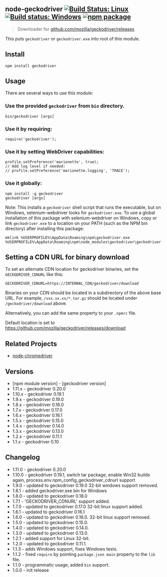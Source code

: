 ## node-geckodriver [![Build Status: Linux](https://travis-ci.org/vladikoff/node-geckodriver.svg?branch=master)](https://travis-ci.org/vladikoff/node-geckodriver) [![Build status: Windows](https://ci.appveyor.com/api/projects/status/s1e19ujtssxcn268/branch/master?svg=true)](https://ci.appveyor.com/project/vladikoff/node-geckodriver/branch/master) [![npm package](https://img.shields.io/npm/v/geckodriver.svg)](https://www.npmjs.com/package/geckodriver)

> Downloader for [github.com/mozilla/geckodriver/releases](https://github.com/mozilla/geckodriver/releases)

This puts `geckodriver` or `geckodriver.exe` into root of this module.

## Install

```
npm install geckodriver
```

## Usage

There are several ways to use this module:

### Use the provided `geckodriver` from `bin` directory.

```
bin/geckodriver [args]
```

### Use it by requiring:

```
require('geckodriver');
```

### Use it by setting WebDriver capabilities:

```
profile.setPreference('marionette', true);
// Add log level if needed:
// profile.setPreference('marionette.logging', 'TRACE');
```

### Use it globally:

```
npm install -g geckodriver
geckodriver [args]
```

Note: This installs a `geckodriver` shell script that runs the executable, but on Windows, selenium-webdriver looks for `geckodriver.exe`. To use a global installation of this package with selenium-webdriver on Windows, copy or link `geckodriver.exe` to a location on your PATH (such as the NPM bin directory) after installing this package:

```
mklink %USERPROFILE%\AppData\Roaming\npm\geckodriver.exe %USERPROFILE%\AppData\Roaming\npm\node_modules\geckodriver\geckodriver.exe
```

## Setting a CDN URL for binary download

To set an alternate CDN location for geckodriver binaries, set the `GECKODRIVER_CDNURL` like this:

```
GECKODRIVER_CDNURL=https://INTERNAL_CDN/geckodriver/download
```

Binaries on your CDN should be located in a subdirectory of the above base URL. For example, `/vxx.xx.xx/*.tar.gz` should be located under `/geckodriver/download` above.

Alternatively, you can add the same property to your `.npmrc` file.

Default location is set to https://github.com/mozilla/geckodriver/releases/download

## Related Projects

* [node-chromedriver](https://github.com/giggio/node-chromedriver)

## Versions

* [npm module version] - [geckodriver version]
* 1.11.x - geckodriver 0.20.0
* 1.10.x - geckodriver 0.19.1
* 1.9.x - geckodriver 0.19.0
* 1.8.x - geckodriver 0.18.0
* 1.7.x - geckodriver 0.17.0
* 1.6.x - geckodriver 0.16.1
* 1.5.x - geckodriver 0.15.0
* 1.4.x - geckodriver 0.14.0
* 1.3.x - geckodriver 0.13.0
* 1.2.x - geckodriver 0.11.1
* 1.1.x - geckodriver 0.10

## Changelog

* 1.11.0 - geckodriver 0.20.0
* 1.10.0 - geckodriver 0.19.1, switch tar package, enable Win32 builds again, process.env.npm_config_geckodriver_cdnurl support
* 1.9.0 - updated to geckodriver 0.19.0 32-bit windows support removed.
* 1.8.1 - added geckodriver.exe bin for Windows
* 1.8.0 - updated to geckodriver 0.18.0
* 1.7.1 - 'GECKODRIVER_CDNURL' support added.
* 1.7.0 - updated to geckodriver 0.17.0  32-bit linux support added.
* 1.6.1 - updated to geckodriver 0.16.1
* 1.6.0 - updated to geckodriver 0.16.0. 32-bit linux support removed.
* 1.5.0 - updated to geckodriver 0.15.0.
* 1.4.0 - updated to geckodriver 0.14.0.
* 1.3.0 - updated to geckodriver 0.13.0.
* 1.2.1 - added support for Linux 32-bit.
* 1.2.0 - updated to geckodriver 0.11.1.
* 1.1.3 - adds Windows support, fixes Windows tests.
* 1.1.2 - fixed `require` by pointing `package.json main` property to the `lib` file.
* 1.1.0 - programmatic usage, added `bin` support.
* 1.0.0 - init release
